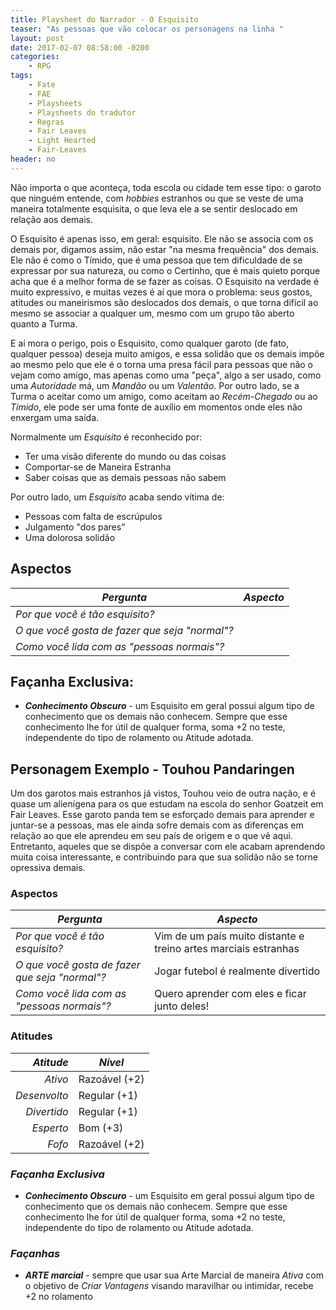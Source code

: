 ```yaml
---
title: Playsheet do Narrador - O Esquisito
teaser: "As pessoas que vão colocar os personagens na linha "
layout: post
date: 2017-02-07 08:58:00 -0200
categories: 
    - RPG
tags:
    - Fate
    - FAE
    - Playsheets
    - Playsheets do tradutor
    - Regras
    - Fair Leaves
    - Light Hearted
    - Fair-Leaves
header: no
---
```


Não importa o que aconteça, toda escola ou cidade tem esse tipo: o garoto que ninguém entende, com _hobbies_ estranhos ou que se veste de uma maneira totalmente esquisita, o que leva ele a se sentir deslocado em relação aos demais.

O Esquisito é apenas isso, em geral: esquisito. Ele não se associa com os demais por, digamos assim, não estar "na mesma frequência" dos demais. Ele não é como o Tímido, que é uma pessoa que tem dificuldade de se expressar por sua natureza, ou como o Certinho, que é mais quieto porque acha que é a melhor forma de se fazer as coisas. O Esquisito na verdade é muito expressivo, e muitas vezes é aí que mora o problema: seus gostos, atitudes ou maneirismos são deslocados dos demais, o que torna difícil ao mesmo se associar a qualquer um, mesmo com um grupo tão aberto quanto a Turma.

E aí mora o perigo, pois o Esquisito, como qualquer garoto (de fato, qualquer pessoa) deseja muito amigos, e essa solidão que os demais impõe ao mesmo pelo que ele é o torna uma presa fácil para pessoas que não o vejam como amigo, mas apenas como uma "peça", algo a ser usado, como uma _Autoridade_ má, um _Mandão_ ou um _Valentão_. Por outro lado, se a Turma o aceitar como um amigo, como aceitam ao _Recém-Chegado_ ou ao _Tímido_, ele pode ser uma fonte de auxílio em momentos onde eles não enxergam uma saída.

<!-- excerpt -->

Normalmente um _Esquisito_ é reconhecido por:

+ Ter uma visão diferente do mundo ou das coisas
+ Comportar-se de Maneira Estranha
+ Saber coisas que as demais pessoas não sabem

Por outro lado, um _Esquisito_ acaba sendo vítima de:

+ Pessoas com falta de escrúpulos
+ Julgamento "dos pares"
+ Uma dolorosa solidão

## Aspectos

| ***Pergunta***                                 | ***Aspecto*** |
|------------------------------------------------|---------------|
| _Por que você é tão esquisito?_                |               |
| _O que você gosta de fazer que seja "normal"?_ |               |
| _Como você lida com as "pessoas normais"?_     |               | 

## Façanha Exclusiva:

+ ***Conhecimento Obscuro*** - um Esquisito em geral possui algum tipo de conhecimento que os demais não conhecem. Sempre que esse conhecimento lhe for útil de qualquer forma, soma +2 no teste, independente do tipo de rolamento ou Atitude adotada.

## Personagem Exemplo - Touhou Pandaringen

Um dos garotos mais estranhos já vistos, Touhou veio de outra nação, e é quase um alienígena para os que estudam na escola do senhor Goatzeit em Fair Leaves. Esse garoto panda tem se esforçado demais para aprender e juntar-se a pessoas, mas ele ainda sofre demais com as diferenças em relação ao que ele aprendeu em seu país de origem e o que vê aqui. Entretanto, aqueles que se dispõe a conversar com ele acabam aprendendo muita coisa interessante, e contribuindo para que sua solidão não se torne opressiva demais.

### __Aspectos__

| ***Pergunta***                                 | ***Aspecto*** |
|------------------------------------------------|---------------|
| _Por que você é tão esquisito?_                | Vim de um país muito distante e treino artes marciais estranhas |
| _O que você gosta de fazer que seja "normal"?_ | Jogar futebol é realmente divertido |
| _Como você lida com as "pessoas normais"?_     | Quero aprender com eles e ficar junto deles! | 


### __Atitudes__

| ***Atitude***  | ***Nível***   |
|---------------:|---------------|
| _Ativo_        | Razoável (+2) |
| _Desenvolto_   | Regular (+1)  |
| _Divertido_    | Regular (+1)  |
| _Esperto_      | Bom (+3)      |
| _Fofo_         | Razoável (+2) |

### ___Façanha Exclusiva___

+ ***Conhecimento Obscuro*** - um Esquisito em geral possui algum tipo de conhecimento que os demais não conhecem. Sempre que esse conhecimento lhe for útil de qualquer forma, soma +2 no teste, independente do tipo de rolamento ou Atitude adotada.

### ___Façanhas___

+ ___ARTE marcial___ - sempre que usar sua Arte Marcial de maneira _Ativa_ com o objetivo de _Criar Vantagens_ visando maravilhar ou intimidar, recebe +2 no rolamento


